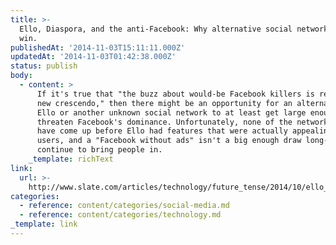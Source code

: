 ```yaml
---
title: >-
  Ello, Diaspora, and the anti-Facebook: Why alternative social networks can’t
  win.
publishedAt: '2014-11-03T15:11:11.000Z'
updatedAt: '2014-11-03T01:42:38.000Z'
status: publish
body:
  - content: >
      If it's true that "the buzz about would-be Facebook killers is reaching a
      new crescendo," then there might be an opportunity for an alternative like
      Ello or another unknown social network to at least get large enough to
      threaten Facebook's dominance. Unfortunately, none of the networks that
      have come up before Ello had features that were actually appealing to
      users, and a "Facebook without ads" isn't a big enough draw long-term to
      continue to bring people in.
    _template: richText
link:
  url: >-
    http://www.slate.com/articles/technology/future_tense/2014/10/ello_diaspora_and_the_anti_facebook_why_alternative_social_networks_can.html
categories:
  - reference: content/categories/social-media.md
  - reference: content/categories/technology.md
_template: link
---
```



